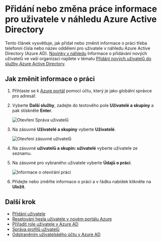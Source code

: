 <properties
    pageTitle="Přidání nebo změna informace o práci uživatele služby Azure Active Directory náhled | Microsoft Azure"
    description="Vysvětluje, jak přidat telefonní čísla, názvy oddělení a další informace o práci pro uživatele služby Azure Active Directory"
    services="active-directory"
    documentationCenter=""
    authors="curtand"
    manager="femila"
    editor=""/>

<tags
    ms.service="active-directory"
    ms.workload="identity"
    ms.tgt_pltfrm="na"
    ms.devlang="na"
    ms.topic="article"
    ms.date="09/12/2016"
    ms.author="curtand"/>

# <a name="add-or-change-work-information-for-a-user-in-azure-active-directory-preview"></a>Přidání nebo změna práce informace pro uživatele v náhledu Azure Active Directory

Tento článek vysvětluje, jak přidat nebo změnit informace o práci třeba telefonní čísla nebo název oddělení pro uživatele v náhledu Azure Active Directory (Azure AD). [Novinky v náhledu](active-directory-preview-explainer.md) Informace o přidávání nových uživatelů ve vaší organizaci najdete v tématu [Přidání nových uživatelů do služby Azure Active Directory](active-directory-users-create-external-azure-portal.md).

## <a name="how-to-change-work-information"></a>Jak změnit informace o práci

1.  Přihlaste se k [Azure portál](https://portal.azure.com) pomocí účtu, který je jako globální správce pro adresář.

2.  Vyberte **Další služby**, zadejte do textového pole **Uživatelé a skupiny** a pak stiskněte **Enter**.

    ![Otevření Správa uživatelů](./media/active-directory-users-work-info-azure-portal/create-users-user-management.png)

3.  Na zásuvné **Uživatelé a skupiny** vyberte **Uživatelé**.

    ![Otevření zásuvné uživatelů](./media/active-directory-users-work-info-azure-portal/create-users-open-users-blade.png)

4. Na zásuvné **uživatelů a skupin: uživatelé** vyberte uživatele ze seznamu.

5. Na zásuvné pro vybraného uživatele vyberte **Údajů o práci**.

    ![Informace o otevírání práci](./media/active-directory-users-work-info-azure-portal/active-directory-create-users-work-info.png)

6. Přidejte nebo změňte informace o práci a v řádku nabídek klikněte na **Uložit**.

## <a name="whats-next"></a>Další krok

- [Přidání uživatele](active-directory-users-create-azure-portal.md)
- [Resetování hesla uživatele v novém portálu Azure](active-directory-users-reset-password-azure-portal.md)
- [Přiřadit role uživatele v Azure AD](active-directory-users-assign-role-azure-portal.md)
- [Správa profilů uživatelů](active-directory-users-profile-azure-portal.md)
- [Odstraněním uživatelského účtu v Azure AD](active-directory-users-delete-user-azure-portal.md)

